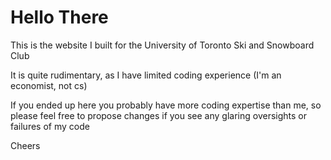 <h1>
Hello There
</h1>

This is the website I built for the University of Toronto Ski and Snowboard Club

It is quite rudimentary, as I have limited coding experience (I'm an economist, not cs)

If you ended up here you probably have more coding expertise than me, so please feel free to propose changes if you see any glaring oversights or failures of my code

Cheers
